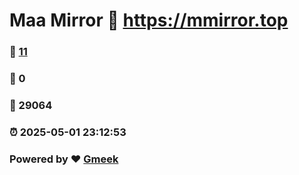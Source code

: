# Maa Mirror :link: https://mmirror.top 
### :page_facing_up: [11](https://mmirror.top/tag.html) 
### :speech_balloon: 0 
### :hibiscus: 29064 
### :alarm_clock: 2025-05-01 23:12:53 
### Powered by :heart: [Gmeek](https://github.com/Meekdai/Gmeek)
